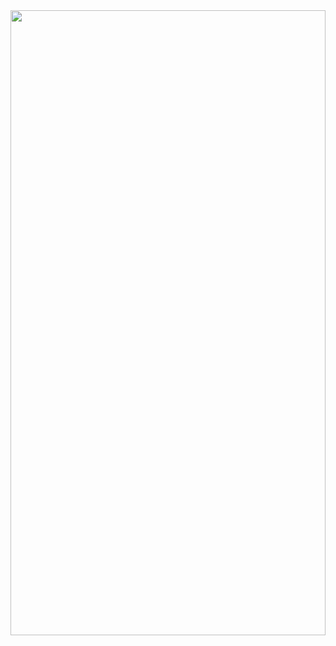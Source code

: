 <div width="100vw" height="100vh" align="center">
  <img src="img.svg" height="1000vh" width="100%"/>
  </div>
